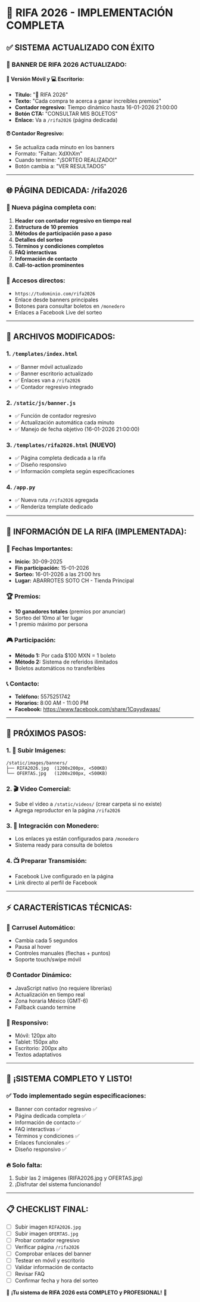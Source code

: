 # 🎯 RIFA 2026 - IMPLEMENTACIÓN COMPLETA

## ✅ **SISTEMA ACTUALIZADO CON ÉXITO**

### 🎨 **BANNER DE RIFA 2026 ACTUALIZADO:**

#### 📱 **Versión Móvil y 💻 Escritorio:**
- **Título:** "🎯 RIFA 2026"
- **Texto:** "Cada compra te acerca a ganar increíbles premios"
- **Contador regresivo:** Tiempo dinámico hasta 16-01-2026 21:00:00
- **Botón CTA:** "CONSULTAR MIS BOLETOS"
- **Enlace:** Va a `/rifa2026` (página dedicada)

#### ⏰ **Contador Regresivo:**
- Se actualiza cada minuto en los banners
- Formato: "Faltan: XdXhXm"
- Cuando termine: "¡SORTEO REALIZADO!"
- Botón cambia a: "VER RESULTADOS"

---

## 🌐 **PÁGINA DEDICADA: /rifa2026**

### 📄 **Nueva página completa con:**
1. **Header con contador regresivo en tiempo real**
2. **Estructura de 10 premios**
3. **Métodos de participación paso a paso**
4. **Detalles del sorteo**
5. **Términos y condiciones completos**
6. **FAQ interactivas**
7. **Información de contacto**
8. **Call-to-action prominentes**

### 🔗 **Accesos directos:**
- `https://tudominio.com/rifa2026`
- Enlace desde banners principales
- Botones para consultar boletos en `/monedero`
- Enlaces a Facebook Live del sorteo

---

## 📁 **ARCHIVOS MODIFICADOS:**

### 1. **`/templates/index.html`**
- ✅ Banner móvil actualizado
- ✅ Banner escritorio actualizado
- ✅ Enlaces van a `/rifa2026`
- ✅ Contador regresivo integrado

### 2. **`/static/js/banner.js`**
- ✅ Función de contador regresivo
- ✅ Actualización automática cada minuto
- ✅ Manejo de fecha objetivo (16-01-2026 21:00:00)

### 3. **`/templates/rifa2026.html`** (NUEVO)
- ✅ Página completa dedicada a la rifa
- ✅ Diseño responsivo
- ✅ Información completa según especificaciones

### 4. **`/app.py`**
- ✅ Nueva ruta `/rifa2026` agregada
- ✅ Renderiza template dedicado

---

## 🎯 **INFORMACIÓN DE LA RIFA (IMPLEMENTADA):**

### 📅 **Fechas Importantes:**
- **Inicio:** 30-09-2025
- **Fin participación:** 15-01-2026
- **Sorteo:** 16-01-2026 a las 21:00 hrs
- **Lugar:** ABARROTES SOTO CH - Tienda Principal

### 🏆 **Premios:**
- **10 ganadores totales** (premios por anunciar)
- Sorteo del 10mo al 1er lugar
- 1 premio máximo por persona

### 🎮 **Participación:**
- **Método 1:** Por cada $100 MXN = 1 boleto
- **Método 2:** Sistema de referidos ilimitados
- Boletos automáticos no transferibles

### 📞 **Contacto:**
- **Teléfono:** 5575251742
- **Horarios:** 8:00 AM - 11:00 PM
- **Facebook:** https://www.facebook.com/share/1Cqyydwaas/

---

## 🚀 **PRÓXIMOS PASOS:**

### 1. **📸 Subir Imágenes:**
```
/static/images/banners/
├── RIFA2026.jpg  (1200x200px, <500KB)
└── OFERTAS.jpg   (1200x200px, <500KB)
```

### 2. **🎬 Video Comercial:**
- Sube el video a `/static/videos/` (crear carpeta si no existe)
- Agrega reproductor en la página `/rifa2026`

### 3. **📱 Integración con Monedero:**
- Los enlaces ya están configurados para `/monedero`
- Sistema ready para consulta de boletos

### 4. **📺 Preparar Transmisión:**
- Facebook Live configurado en la página
- Link directo al perfil de Facebook

---

## ⚡ **CARACTERÍSTICAS TÉCNICAS:**

### 🔄 **Carrusel Automático:**
- Cambia cada 5 segundos
- Pausa al hover
- Controles manuales (flechas + puntos)
- Soporte touch/swipe móvil

### ⏰ **Contador Dinámico:**
- JavaScript nativo (no requiere librerías)
- Actualización en tiempo real
- Zona horaria México (GMT-6)
- Fallback cuando termine

### 📱 **Responsivo:**
- Móvil: 120px alto
- Tablet: 150px alto
- Escritorio: 200px alto
- Textos adaptativos

---

## 🎉 **¡SISTEMA COMPLETO Y LISTO!**

### ✅ **Todo implementado según especificaciones:**
- Banner con contador regresivo ✅
- Página dedicada completa ✅  
- Información de contacto ✅
- FAQ interactivas ✅
- Términos y condiciones ✅
- Enlaces funcionales ✅
- Diseño responsivo ✅

### 🔥 **Solo falta:**
1. Subir las 2 imágenes (RIFA2026.jpg y OFERTAS.jpg)
2. ¡Disfrutar del sistema funcionando!

---

## 📋 **CHECKLIST FINAL:**

- [ ] Subir imagen `RIFA2026.jpg`
- [ ] Subir imagen `OFERTAS.jpg` 
- [ ] Probar contador regresivo
- [ ] Verificar página `/rifa2026`
- [ ] Comprobar enlaces del banner
- [ ] Testear en móvil y escritorio
- [ ] Validar información de contacto
- [ ] Revisar FAQ
- [ ] Confirmar fecha y hora del sorteo

🚀 **¡Tu sistema de RIFA 2026 está COMPLETO y PROFESIONAL!** 🎯